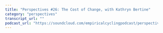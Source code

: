 ```yaml
---
title: "Perspectives #26: The Cost of Change, with Kathryn Bertine"
category: "perspectives"
transcript_url: ""
podcast_url: "https://soundcloud.com/empiricalcyclingpodcast/perspectives-26-the-cost-of-change-with-kathryn-bertine"
---
```

